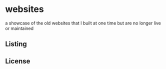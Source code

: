 # websites

a showcase of the old websites that I built at one time but are no
longer live or maintained

## Listing



## License


